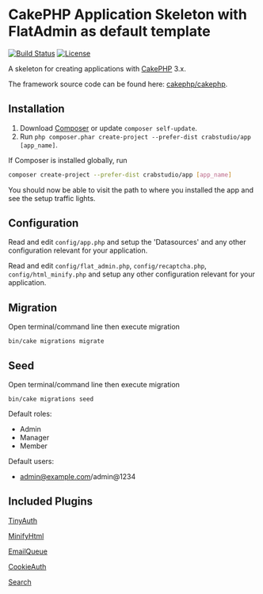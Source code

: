 # CakePHP Application Skeleton with FlatAdmin as default template

[![Build Status](https://img.shields.io/travis/cakephp/app/master.svg?style=flat-square)](https://travis-ci.org/cakephp/app)
[![License](https://img.shields.io/packagist/l/cakephp/app.svg?style=flat-square)](https://packagist.org/packages/cakephp/app)

A skeleton for creating applications with [CakePHP](http://cakephp.org) 3.x.

The framework source code can be found here: [cakephp/cakephp](https://github.com/cakephp/cakephp).

## Installation

1. Download [Composer](http://getcomposer.org/doc/00-intro.md) or update `composer self-update`.
2. Run `php composer.phar create-project --prefer-dist crabstudio/app [app_name]`.

If Composer is installed globally, run
```bash
composer create-project --prefer-dist crabstudio/app [app_name]
```

You should now be able to visit the path to where you installed the app and see
the setup traffic lights.

## Configuration

Read and edit `config/app.php` and setup the 'Datasources' and any other
configuration relevant for your application.

Read and edit `config/flat_admin.php`, `config/recaptcha.php`, `config/html_minify.php` and setup any other
configuration relevant for your application.

## Migration

Open terminal/command line then execute migration
```
bin/cake migrations migrate
```

## Seed

Open terminal/command line then execute migration
```
bin/cake migrations seed
```

Default roles:

- Admin
- Manager
- Member

Default users:

- admin@example.com/admin@1234

## Included Plugins

[TinyAuth](github.com/dereuromark/cakephp-tinyauth)

[MinifyHtml](https://github.com/WyriHaximus/MinifyHtml)

[EmailQueue](https://github.com/crabstudio/emailqueue)

[CookieAuth](https://github.com/Xety/Cake3-CookieAuth)

[Search](https://github.com/friendsofcake/search)